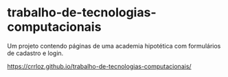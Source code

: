 # trabalho-de-tecnologias-computacionais
Um projeto contendo páginas de uma academia hipotética com formulários de cadastro e login.

https://crrloz.github.io/trabalho-de-tecnologias-computacionais/
